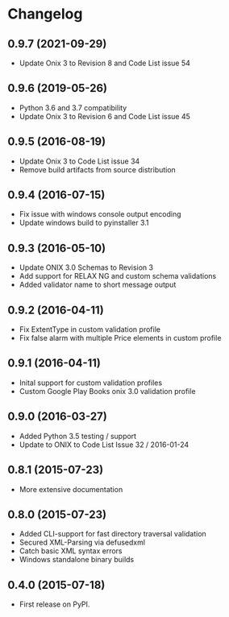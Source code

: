 # Changelog

## 0.9.7 (2021-09-29)

- Update Onix 3 to Revision 8 and Code List issue 54

## 0.9.6 (2019-05-26)

- Python 3.6 and 3.7 compatibility
- Update Onix 3 to Revision 6 and Code List issue 45

## 0.9.5 (2016-08-19)

- Update Onix 3 to Code List issue 34
- Remove build artifacts from source distribution

## 0.9.4 (2016-07-15)

- Fix issue with windows console output encoding
- Update windows build to pyinstaller 3.1

## 0.9.3 (2016-05-10)

- Update ONIX 3.0 Schemas to Revision 3
- Add support for RELAX NG and custom schema validations
- Added validator name to short message output

## 0.9.2 (2016-04-11)

- Fix ExtentType in custom validation profile
- Fix false alarm with multiple Price elements in custom profile

## 0.9.1 (2016-04-11)

- Inital support for custom validation profiles
- Custom Google Play Books onix 3.0 validation profile

## 0.9.0 (2016-03-27)

- Added Python 3.5 testing / support
- Update to ONIX to Code List Issue 32 / 2016-01-24

## 0.8.1 (2015-07-23)

- More extensive documentation

## 0.8.0 (2015-07-23)

- Added CLI-support for fast directory traversal validation
- Secured XML-Parsing via defusedxml
- Catch basic XML syntax errors
- Windows standalone binary builds

## 0.4.0 (2015-07-18)

- First release on PyPI.
